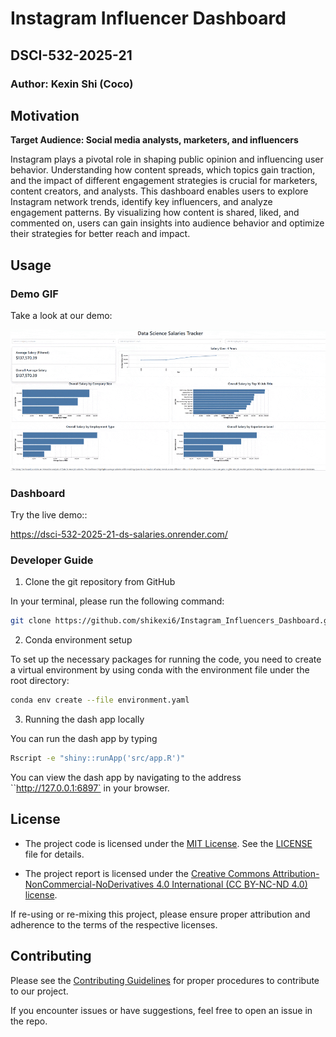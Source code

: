 # Instagram Influencer Dashboard

## DSCI-532-2025-21

### Author: Kexin Shi (Coco)

## Motivation

**Target Audience: Social media analysts, marketers, and influencers**

Instagram plays a pivotal role in shaping public opinion and influencing user behavior. Understanding how content spreads, which topics gain traction, and the impact of different engagement strategies is crucial for marketers, content creators, and analysts. This dashboard enables users to explore Instagram network trends, identify key influencers, and analyze engagement patterns. By visualizing how content is shared, liked, and commented on, users can gain insights into audience behavior and optimize their strategies for better reach and impact.

## Usage

### Demo GIF
Take a look at our demo:

![Demo Animation](img/demo1.gif)

### Dashboard
Try the live demo::

https://dsci-532-2025-21-ds-salaries.onrender.com/ 

### Developer Guide

1. Clone the git repository from GitHub

In your terminal, please run the following command:

```bash
git clone https://github.com/shikexi6/Instagram_Influencers_Dashboard.git
```

2.  Conda environment setup

To set up the necessary packages for running the code, you need to create a virtual environment by using conda with the environment file under the root directory:

```bash
conda env create --file environment.yaml
```

3.  Running the dash app locally

You can run the dash app by typing 
``` bash
Rscript -e "shiny::runApp('src/app.R')"
```

You can view the dash app by navigating to the address ``http://127.0.0.1:6897` in your browser.


## License

- The project code is licensed under the [MIT License](https://opensource.org/license/MIT). See the [LICENSE](https://github.com/shikexi6/Instagram_Influencers_Dashboard/blob/main/LICENSE) file for details.

- The project report is licensed under the [Creative Commons Attribution-NonCommercial-NoDerivatives 4.0 International (CC BY-NC-ND 4.0) license](https://creativecommons.org/licenses/by-nc-nd/4.0/).

If re-using or re-mixing this project, please ensure proper attribution and adherence to the terms of the respective licenses.

## Contributing

Please see the [Contributing Guidelines](CONTRIBUTING.md) for proper procedures to contribute to our project.

If you encounter issues or have suggestions, feel free to open an issue in the repo.